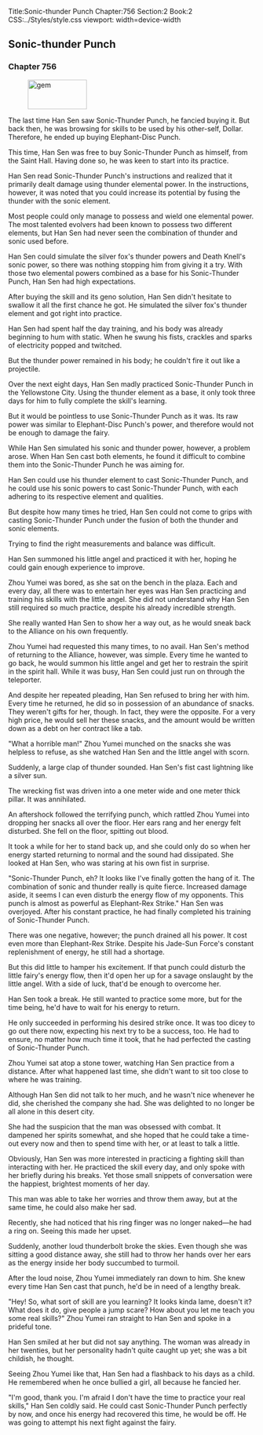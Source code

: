Title:Sonic-thunder Punch 
Chapter:756 
Section:2 
Book:2 
CSS:../Styles/style.css 
viewport: width=device-width
  
## Sonic-thunder Punch
### Chapter 756
  
<figure>
	<img src="../Images/gem.gif" alt="gem" id="gem" width="120" height="60" />
</figure>
  

  
The last time Han Sen saw Sonic-Thunder Punch, he fancied buying it. But back then, he was browsing for skills to be used by his other-self, Dollar. Therefore, he ended up buying Elephant-Disc Punch.

This time, Han Sen was free to buy Sonic-Thunder Punch as himself, from the Saint Hall. Having done so, he was keen to start into its practice.

Han Sen read Sonic-Thunder Punch's instructions and realized that it primarily dealt damage using thunder elemental power. In the instructions, however, it was noted that you could increase its potential by fusing the thunder with the sonic element.

Most people could only manage to possess and wield one elemental power. The most talented evolvers had been known to possess two different elements, but Han Sen had never seen the combination of thunder and sonic used before.

Han Sen could simulate the silver fox's thunder powers and Death Knell's sonic power, so there was nothing stopping him from giving it a try. With those two elemental powers combined as a base for his Sonic-Thunder Punch, Han Sen had high expectations.

After buying the skill and its geno solution, Han Sen didn't hesitate to swallow it all the first chance he got. He simulated the silver fox's thunder element and got right into practice.

Han Sen had spent half the day training, and his body was already beginning to hum with static. When he swung his fists, crackles and sparks of electricity popped and twitched.

But the thunder power remained in his body; he couldn't fire it out like a projectile.

Over the next eight days, Han Sen madly practiced Sonic-Thunder Punch in the Yellowstone City. Using the thunder element as a base, it only took three days for him to fully complete the skill's learning.

But it would be pointless to use Sonic-Thunder Punch as it was. Its raw power was similar to Elephant-Disc Punch's power, and therefore would not be enough to damage the fairy.

While Han Sen simulated his sonic and thunder power, however, a problem arose. When Han Sen cast both elements, he found it difficult to combine them into the Sonic-Thunder Punch he was aiming for.

Han Sen could use his thunder element to cast Sonic-Thunder Punch, and he could use his sonic powers to cast Sonic-Thunder Punch, with each adhering to its respective element and qualities.

But despite how many times he tried, Han Sen could not come to grips with casting Sonic-Thunder Punch under the fusion of both the thunder and sonic elements.

Trying to find the right measurements and balance was difficult.

Han Sen summoned his little angel and practiced it with her, hoping he could gain enough experience to improve.

Zhou Yumei was bored, as she sat on the bench in the plaza. Each and every day, all there was to entertain her eyes was Han Sen practicing and training his skills with the little angel. She did not understand why Han Sen still required so much practice, despite his already incredible strength.

She really wanted Han Sen to show her a way out, as he would sneak back to the Alliance on his own frequently.

Zhou Yumei had requested this many times, to no avail. Han Sen's method of returning to the Alliance, however, was simple. Every time he wanted to go back, he would summon his little angel and get her to restrain the spirit in the spirit hall. While it was busy, Han Sen could just run on through the teleporter.

And despite her repeated pleading, Han Sen refused to bring her with him. Every time he returned, he did so in possession of an abundance of snacks. They weren't gifts for her, though. In fact, they were the opposite. For a very high price, he would sell her these snacks, and the amount would be written down as a debt on her contract like a tab.

"What a horrible man!" Zhou Yumei munched on the snacks she was helpless to refuse, as she watched Han Sen and the little angel with scorn.

Suddenly, a large clap of thunder sounded. Han Sen's fist cast lightning like a silver sun.

The wrecking fist was driven into a one meter wide and one meter thick pillar. It was annihilated.

An aftershock followed the terrifying punch, which rattled Zhou Yumei into dropping her snacks all over the floor. Her ears rang and her energy felt disturbed. She fell on the floor, spitting out blood.

It took a while for her to stand back up, and she could only do so when her energy started returning to normal and the sound had dissipated. She looked at Han Sen, who was staring at his own fist in surprise.

"Sonic-Thunder Punch, eh? It looks like I've finally gotten the hang of it. The combination of sonic and thunder really is quite fierce. Increased damage aside, it seems I can even disturb the energy flow of my opponents. This punch is almost as powerful as Elephant-Rex Strike." Han Sen was overjoyed. After his constant practice, he had finally completed his training of Sonic-Thunder Punch.

There was one negative, however; the punch drained all his power. It cost even more than Elephant-Rex Strike. Despite his Jade-Sun Force's constant replenishment of energy, he still had a shortage.

But this did little to hamper his excitement. If that punch could disturb the little fairy's energy flow, then it'd open her up for a savage onslaught by the little angel. With a side of luck, that'd be enough to overcome her.

Han Sen took a break. He still wanted to practice some more, but for the time being, he'd have to wait for his energy to return.

He only succeeded in performing his desired strike once. It was too dicey to go out there now, expecting his next try to be a success, too. He had to ensure, no matter how much time it took, that he had perfected the casting of Sonic-Thunder Punch.

Zhou Yumei sat atop a stone tower, watching Han Sen practice from a distance. After what happened last time, she didn't want to sit too close to where he was training.

Although Han Sen did not talk to her much, and he wasn't nice whenever he did, she cherished the company she had. She was delighted to no longer be all alone in this desert city.

She had the suspicion that the man was obsessed with combat. It dampened her spirits somewhat, and she hoped that he could take a time-out every now and then to spend time with her, or at least to talk a little.

Obviously, Han Sen was more interested in practicing a fighting skill than interacting with her. He practiced the skill every day, and only spoke with her briefly during his breaks. Yet those small snippets of conversation were the happiest, brightest moments of her day.

This man was able to take her worries and throw them away, but at the same time, he could also make her sad.

Recently, she had noticed that his ring finger was no longer naked—he had a ring on. Seeing this made her upset.

Suddenly, another loud thunderbolt broke the skies. Even though she was sitting a good distance away, she still had to throw her hands over her ears as the energy inside her body succumbed to turmoil.

After the loud noise, Zhou Yumei immediately ran down to him. She knew every time Han Sen cast that punch, he'd be in need of a lengthy break.

"Hey! So, what sort of skill are you learning? It looks kinda lame, doesn't it? What does it do, give people a jump scare? How about you let me teach you some real skills?" Zhou Yumei ran straight to Han Sen and spoke in a prideful tone.

Han Sen smiled at her but did not say anything. The woman was already in her twenties, but her personality hadn't quite caught up yet; she was a bit childish, he thought.

Seeing Zhou Yumei like that, Han Sen had a flashback to his days as a child. He remembered when he once bullied a girl, all because he fancied her.

"I'm good, thank you. I'm afraid I don't have the time to practice your real skills," Han Sen coldly said. He could cast Sonic-Thunder Punch perfectly by now, and once his energy had recovered this time, he would be off. He was going to attempt his next fight against the fairy.